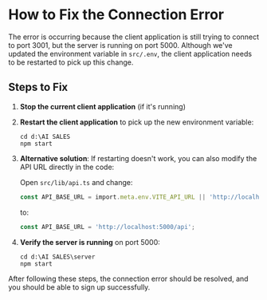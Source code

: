 # How to Fix the Connection Error

The error is occurring because the client application is still trying to connect to port 3001, but the server is running on port 5000. Although we've updated the environment variable in `src/.env`, the client application needs to be restarted to pick up this change.

## Steps to Fix

1. **Stop the current client application** (if it's running)

2. **Restart the client application** to pick up the new environment variable:
   ```
   cd d:\AI SALES
   npm start
   ```

3. **Alternative solution**: If restarting doesn't work, you can also modify the API URL directly in the code:
   
   Open `src/lib/api.ts` and change:
   ```typescript
   const API_BASE_URL = import.meta.env.VITE_API_URL || 'http://localhost:3001/api';
   ```
   
   to:
   ```typescript
   const API_BASE_URL = 'http://localhost:5000/api';
   ```

4. **Verify the server is running** on port 5000:
   ```
   cd d:\AI SALES\server
   npm start
   ```

After following these steps, the connection error should be resolved, and you should be able to sign up successfully.
